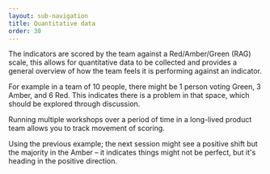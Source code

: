 ```yaml
---
layout: sub-navigation
title: Quantitative data
order: 30
---
```


The indicators are scored by the team against a Red/Amber/Green (RAG) scale, this allows for quantitative data to be collected and provides a general overview of how the team feels it is performing against an indicator.

For example in a team of 10 people, there might be 1 person voting Green, 3 Amber, and 6 Red. This indicates there is a problem in that space, which should be explored through discussion.

Running multiple workshops over a period of time in a long-lived product team allows you to track movement of scoring.

Using the previous example; the next session might see a positive shift but the majority in the Amber – it indicates things might not be perfect, but it's heading in the positive direction.
